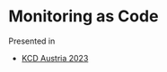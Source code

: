 # Monitoring as Code

Presented in
- [KCD Austria 2023](https://community.cncf.io/events/details/cncf-kcd-austria-presents-kcd-austria-2023-1/)
